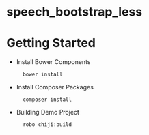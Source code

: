 # speech_bootstrap_less

# Getting Started

* Install Bower Components

        bower install

* Install Composer Packages

        composer install

* Building Demo Project

        robo chiji:build